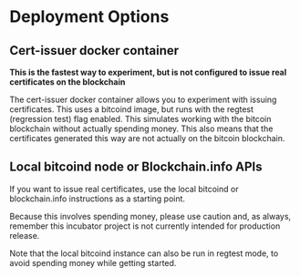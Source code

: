 # Deployment Options

## Cert-issuer docker container

__This is the fastest way to experiment, but is not configured to issue real certificates on the blockchain__

The cert-issuer docker container allows you to experiment with issuing certificates. This uses a bitcoind image, but runs
with the regtest (regression test) flag enabled. This simulates working with the bitcoin blockchain without
actually spending money. This also means that the certificates generated this way are not actually on the bitcoin blockchain.


## Local bitcoind node or Blockchain.info APIs

If you want to issue real certificates, use the local bitcoind or blockchain.info instructions as a starting point.

Because this involves spending money, please use caution and, as always, remember this incubator project is not currently
intended for production release.

 Note that the local bitcoind instance can also be run in regtest mode, to avoid spending money while getting started.

